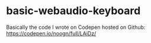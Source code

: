 # basic-webaudio-keyboard
Basically the code I wrote on Codepen hosted on Github: https://codepen.io/noogn/full/LAiDz/
